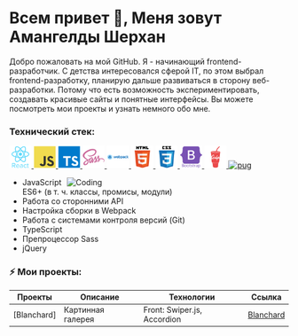 <h1 align="left">Всем привет 👋, Меня зовут Амангелды Шерхан</h1>

Добро пожаловать на мой GitHub. Я - начинающий frontend-разработчик. С детства интересовался сферой IT, по этом выбрал
frontend-разработку, планирую дальше развиваться в сторону веб-разработки. Потому что есть возможность экспериментировать, создавать красивые сайты и понятные интерфейсы. Вы можете посмотреть мои проекты и узнать немного обо мне.

### Технический стек:
<p align="left"> 
<a href="https://reactjs.org/" target="_blank" rel="noreferrer"> <img src="https://raw.githubusercontent.com/devicons/devicon/master/icons/react/react-original-wordmark.svg" alt="react" width="40" height="40"/> </a> 
<a href="https://developer.mozilla.org/en-US/docs/Web/JavaScript" target="_blank" rel="noreferrer"> <img src="https://raw.githubusercontent.com/devicons/devicon/master/icons/javascript/javascript-original.svg" alt="javascript" width="40" height="40"/> </a> 
<a href="https://www.typescriptlang.org/" target="_blank" rel="noreferrer"> <img src="https://raw.githubusercontent.com/devicons/devicon/master/icons/typescript/typescript-original.svg" alt="typescript" width="40" height="40"/> </a> 
<a href="https://sass-lang.com" target="_blank" rel="noreferrer"> <img src="https://raw.githubusercontent.com/devicons/devicon/master/icons/sass/sass-original.svg" alt="sass" width="40" height="40"/> </a> 
<a href="https://webpack.js.org" target="_blank" rel="noreferrer"> <img src="https://raw.githubusercontent.com/devicons/devicon/d00d0969292a6569d45b06d3f350f463a0107b0d/icons/webpack/webpack-original-wordmark.svg" alt="webpack" width="40" height="40"/> 
<a href="https://www.w3.org/html/" target="_blank" rel="noreferrer"> <img src="https://raw.githubusercontent.com/devicons/devicon/master/icons/html5/html5-original-wordmark.svg" alt="html5" width="40" height="40"/> </a> 
<a href="https://www.w3schools.com/css/" target="_blank" rel="noreferrer"> <img src="https://raw.githubusercontent.com/devicons/devicon/master/icons/css3/css3-original-wordmark.svg" alt="css3" width="40" height="40"/> </a> 
<a href="https://getbootstrap.com" target="_blank" rel="noreferrer"> <img src="https://raw.githubusercontent.com/devicons/devicon/master/icons/bootstrap/bootstrap-plain-wordmark.svg" alt="bootstrap" width="40" height="40"/> </a> 
<a href="https://gulpjs.com" target="_blank" rel="noreferrer"> <img src="https://raw.githubusercontent.com/devicons/devicon/master/icons/gulp/gulp-plain.svg" alt="gulp" width="40" height="40"/> </a> 
<a href="https://pugjs.org" target="_blank" rel="noreferrer"> <img src="https://cdn.worldvectorlogo.com/logos/pug.svg" alt="pug" width="40" height="40"/> </a> 
</p>

<img align="right" alt="Coding" width="400" src="https://camo.githubusercontent.com/cae12fddd9d6982901d82580bdf321d81fb299141098ca1c2d4891870827bf17/68747470733a2f2f6d69726f2e6d656469756d2e636f6d2f6d61782f313336302f302a37513379765349765f7430696f4a2d5a2e676966">
 
<ul>
 <li>JavaScript ES6+ (в т. ч. классы, промисы, модули)</li>
 <li>Работа со сторонними API</li>
 <li>Настройка сборки в Webpack</li>
 <li>Работа с системами контроля версий (Git)</li>
 <li>TypeScript</li>
 <li>Препроцессор Sass</li>
 <li>jQuery</li>
</ul>

### ⚡ Мои проекты:


| Проекты       | Описание          | Технологии  | Ссылка |
| ------------- | ----------------- | ----------- | ---------------- |
| [Blanchard] | Картинная галерея | Front: Swiper.js, Accordion| [Blanchard]([https://github.com/sherkhan26/blanchard-gallery]) |

